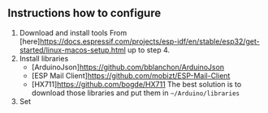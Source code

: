 ## Instructions how to configure
1. Download and install tools
    From [here]https://docs.espressif.com/projects/esp-idf/en/stable/esp32/get-started/linux-macos-setup.html up to step 4.
2. Install libraries
    - [ArduinoJson]https://github.com/bblanchon/ArduinoJson
    - [ESP Mail Client]https://github.com/mobizt/ESP-Mail-Client
    - [HX711]https://github.com/bogde/HX711
    The best solution is to download those libraries and put them in `~/Arduino/libraries`
3. Set 